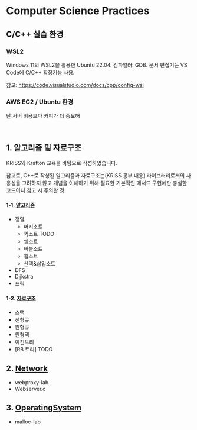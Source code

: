 # Computer Science Practices
## C/C++ 실습 환경
### WSL2
Windows 11의 WSL2을 활용한 Ubuntu 22.04. 컴파일러: GDB. 문서 편집기는 VS Code에 C/C++ 확장기능 사용.

참고: https://code.visualstudio.com/docs/cpp/config-wsl

### AWS EC2 / Ubuntu 환경

난 서버 비용보다 커피가 더 중요해

</br>

## 1. 알고리즘 및 자료구조
KRISS와 Krafton 교육을 바탕으로 작성하였습니다.

참고로, C++로 작성된 알고리즘과 자료구조는(KRISS 공부 내용) 라이브러리로서의 사용성을 고려하지 않고 개념을 이해하기 위해 필요한 기본적인 메서드 구현에만 충실한 코드이니 참고 시 주의할 것.

#### 1-1. [알고리즘](./1-1.%20Algorithm/)
- 정렬
    - 머지소트
    - 퀵소트 TODO
    - 쉘소트
    - 버블소트
    - 힙소트
    - 선택&삽입소트
- DFS
- Dijkstra
- 프림

#### 1-2. [자료구조](1-2.%20Data%20Structure/)
- 스택 
- 선형큐
- 원형큐
- 원형댁
- 이진트리
- [RB 트리] TODO

## 2. [Network](2.%20Network/)
- webproxy-lab
- Webserver.c

## 3. [OperatingSystem](3.%20OperatingSystem/)
- malloc-lab
